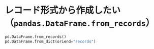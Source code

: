# レコード形式から作成したい（`pandas.DataFrame.from_records`）

```python
pd.DataFrame.from_records()
pd.DataFrame.from_dict(oriend="records")
```
